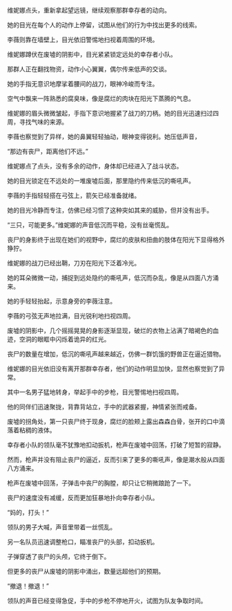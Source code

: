 维妮娜点头，重新拿起望远镜，继续观察那群幸存者的动向。

她的目光在每个人的动作上停留，试图从他们的行为中找出更多的线索。

李薇则靠在墙壁上，目光依旧警惕地扫视着周围的环境。

维妮娜蹲伏在废墟的阴影中，目光紧紧锁定远处的幸存者小队。

那群人正在翻找物资，动作小心翼翼，偶尔传来低声的交谈。

她的手指无意识地摩挲着腰间的战刀，眼神冷峻而专注。

空气中飘来一阵熟悉的腐臭味，像是腐烂的肉块在阳光下蒸腾的气息。

维妮娜的眉头微微皱起，手指下意识地握紧了战刀的刀柄。她的目光迅速扫过四周，寻找气味的来源。

李薇也察觉到了异样，她的鼻翼轻轻抽动，眼神变得锐利。她压低声音，

“那边有丧尸，距离他们不远。”

维妮娜点了点头，没有多余的动作，身体却已经进入了战斗状态。

她的目光锁定在不远处的一堆废墟后面，那里隐约传来低沉的嘶吼声。

李薇的手指轻轻搭在弓弦上，箭矢已经准备就绪。

她的目光冷静而专注，仿佛已经习惯了这种突如其来的威胁，但并没有出手。

“三只，可能更多。”维妮娜的声音低沉而平稳，没有丝毫慌乱。

丧尸的身影终于出现在她们的视野中，腐烂的皮肤和扭曲的肢体在阳光下显得格外狰狞。

维妮娜的战刀已经出鞘，刀刃在阳光下泛着冷光。

她的耳朵微微一动，捕捉到远处隐约的嘶吼声，低沉而杂乱，像是从四面八方涌来。

她的手轻轻抬起，示意身旁的李薇注意。

李薇的弓弦无声地拉满，目光锐利地扫视四周。

废墟的阴影中，几个摇摇晃晃的身影逐渐显现，破烂的衣物上沾满了暗褐色的血迹，空洞的眼眶中闪烁着诡异的红光。

丧尸的数量在增加，低沉的嘶吼声越来越近，仿佛一群饥饿的野兽正在逼近猎物。

维妮娜的目光依旧没有离开那群幸存者，他们的动作明显加快，显然也察觉到了异常。

其中一名男子猛地转身，举起手中的步枪，目光警惕地扫视四周。

他的同伴们迅速聚拢，背靠背站立，手中的武器紧握，神情紧张而戒备。

废墟的拐角处，第一只丧尸终于现身，腐烂的脸颊上露出森森白骨，张开的口中滴落着粘稠的液体。

幸存者小队的领队毫不犹豫地扣动扳机，枪声在废墟中回荡，打破了短暂的寂静。

然而，枪声并没有阻止丧尸的逼近，反而引来了更多的嘶吼声，像是潮水般从四面八方涌来。

枪声在废墟中回荡，子弹击中丧尸的胸膛，却只让它稍微踉跄了一下。

丧尸的速度没有减缓，反而更加狂暴地扑向幸存者小队。

“妈的，打头！”

领队的男子大喊，声音里带着一丝慌乱。

另一名队员迅速调整枪口，瞄准丧尸的头部，扣动扳机。

子弹穿透了丧尸的头颅，它终于倒下。

但更多的丧尸从废墟的阴影中涌出，数量远超他们的预期。

“撤退！撤退！”

领队的声音已经变得急促，手中的步枪不停地开火，试图为队友争取时间。
